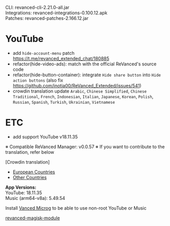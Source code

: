 CLI: revanced-cli-2.21.0-all.jar  
Integrations: revanced-integrations-0.100.12.apk  
Patches: revanced-patches-2.166.12.jar  

YouTube
==
- add `hide-account-menu` patch https://t.me/revanced_extended_chat/180885
- refactor(hide-video-ads): match with the official ReVanced's source code
- refactor(hide-button-container): integrate `Hide share button` into `Hide action buttons` (also fix https://github.com/inotia00/ReVanced_Extended/issues/541)
- crowdin translation update
`Arabic`, `Chinese Simplified`, `Chinese Traditional`, `French`, `Indonesian`, `Italian`, `Japanese`, `Korean`, `Polish`, `Russian`, `Spanish`, `Turkish`, `Ukrainian`, `Vietnamese`


ETC
==
- add support YouTube v18.11.35


※ Compatible ReVanced Manager: v0.0.57
※ If you want to contribute to the translation, refer below

[Crowdin translation]
- [European Countries](https://crowdin.com/project/revancedextendedeu)
- [Other Countries](https://crowdin.com/project/revancedextended)
  
**App Versions:**  
YouTube: 18.11.35  
Music (arm64-v8a): 5.49.54  

Install [Vanced Microg](https://github.com/TeamVanced/VancedMicroG/releases) to be able to use non-root YouTube or Music  

[revanced-magisk-module](https://github.com/j-hc/revanced-magisk-module)  
